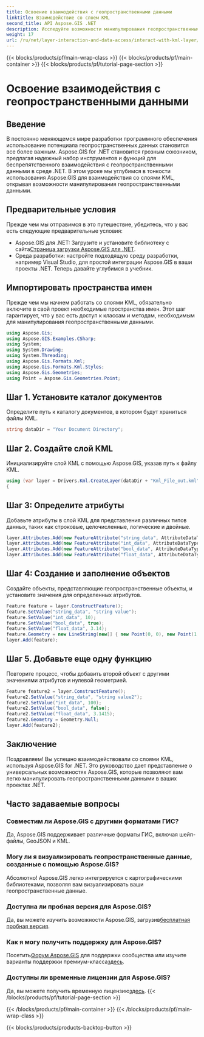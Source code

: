 ```yaml
---
title: Освоение взаимодействия с геопространственными данными
linktitle: Взаимодействие со слоем KML
second_title: API Aspose.GIS .NET
description: Исследуйте возможности манипулирования геопространственными данными в .NET с помощью Aspose.GIS. Пошаговое руководство по взаимодействию со слоями KML. Загрузите бесплатную пробную версию прямо сейчас!
weight: 17
url: /ru/net/layer-interaction-and-data-access/interact-with-kml-layer/
---
```


{{< blocks/products/pf/main-wrap-class >}}
{{< blocks/products/pf/main-container >}}
{{< blocks/products/pf/tutorial-page-section >}}

# Освоение взаимодействия с геопространственными данными

## Введение
В постоянно меняющемся мире разработки программного обеспечения использование потенциала геопространственных данных становится все более важным. Aspose.GIS for .NET становится грозным союзником, предлагая надежный набор инструментов и функций для беспрепятственного взаимодействия с геопространственными данными в среде .NET. В этом уроке мы углубимся в тонкости использования Aspose.GIS для взаимодействия со слоями KML, открывая возможности манипулирования геопространственными данными.
## Предварительные условия
Прежде чем мы отправимся в это путешествие, убедитесь, что у вас есть следующие предварительные условия:
-  Aspose.GIS для .NET: Загрузите и установите библиотеку с сайта[Страница загрузки Aspose.GIS для .NET](https://releases.aspose.com/gis/net/).
- Среда разработки: настройте подходящую среду разработки, например Visual Studio, для простой интеграции Aspose.GIS в ваши проекты .NET.
Теперь давайте углубимся в учебник.
## Импортировать пространства имен
Прежде чем мы начнем работать со слоями KML, обязательно включите в свой проект необходимые пространства имен. Этот шаг гарантирует, что у вас есть доступ к классам и методам, необходимым для манипулирования геопространственными данными.
```csharp
using Aspose.Gis;
using Aspose.GIS.Examples.CSharp;
using System;
using System.Drawing;
using System.Threading;
using Aspose.Gis.Formats.Kml;
using Aspose.Gis.Formats.Kml.Styles;
using Aspose.Gis.Geometries;
using Point = Aspose.Gis.Geometries.Point;
```
## Шаг 1. Установите каталог документов
Определите путь к каталогу документов, в котором будут храниться файлы KML.
```csharp
string dataDir = "Your Document Directory";
```
## Шаг 2. Создайте слой KML
Инициализируйте слой KML с помощью Aspose.GIS, указав путь к файлу KML.
```csharp
using (var layer = Drivers.Kml.CreateLayer(dataDir + "Kml_File_out.kml"))
{
```
## Шаг 3: Определите атрибуты
Добавьте атрибуты в слой KML для представления различных типов данных, таких как строковые, целочисленные, логические и двойные.
```csharp
layer.Attributes.Add(new FeatureAttribute("string_data", AttributeDataType.String));
layer.Attributes.Add(new FeatureAttribute("int_data", AttributeDataType.Integer));
layer.Attributes.Add(new FeatureAttribute("bool_data", AttributeDataType.Boolean));
layer.Attributes.Add(new FeatureAttribute("float_data", AttributeDataType.Double));
```
## Шаг 4: Создание и заполнение объектов
Создайте объекты, представляющие геопространственные объекты, и установите значения для определенных атрибутов.
```csharp
Feature feature = layer.ConstructFeature();
feature.SetValue("string_data", "string value");
feature.SetValue("int_data", 10);
feature.SetValue("bool_data", true);
feature.SetValue("float_data", 3.14);
feature.Geometry = new LineString(new[] { new Point(0, 0), new Point(1, 1) });
layer.Add(feature);
```
## Шаг 5. Добавьте еще одну функцию
Повторите процесс, чтобы добавить второй объект с другими значениями атрибутов и нулевой геометрией.
```csharp
Feature feature2 = layer.ConstructFeature();
feature2.SetValue("string_data", "string value2");
feature2.SetValue("int_data", 100);
feature2.SetValue("bool_data", false);
feature2.SetValue("float_data", 3.1415);
feature2.Geometry = Geometry.Null;
layer.Add(feature2);
```
## Заключение
Поздравляем! Вы успешно взаимодействовали со слоями KML, используя Aspose.GIS for .NET. Это руководство дает представление о универсальных возможностях Aspose.GIS, которые позволяют вам легко манипулировать геопространственными данными в ваших проектах .NET.
## Часто задаваемые вопросы
### Совместим ли Aspose.GIS с другими форматами ГИС?
Да, Aspose.GIS поддерживает различные форматы ГИС, включая шейп-файлы, GeoJSON и KML.
### Могу ли я визуализировать геопространственные данные, созданные с помощью Aspose.GIS?
Абсолютно! Aspose.GIS легко интегрируется с картографическими библиотеками, позволяя вам визуализировать ваши геопространственные данные.
### Доступна ли пробная версия для Aspose.GIS?
 Да, вы можете изучить возможности Aspose.GIS, загрузив[бесплатная пробная версия](https://releases.aspose.com/).
### Как я могу получить поддержку для Aspose.GIS?
 Посетить[Форум Aspose.GIS](https://forum.aspose.com/c/gis/33) для поддержки сообщества или изучите варианты поддержки премиум-класса[здесь](https://purchase.aspose.com/buy).
### Доступны ли временные лицензии для Aspose.GIS?
 Да, вы можете получить временную лицензию[здесь](https://purchase.aspose.com/temporary-license/).
{{< /blocks/products/pf/tutorial-page-section >}}

{{< /blocks/products/pf/main-container >}}
{{< /blocks/products/pf/main-wrap-class >}}

{{< blocks/products/products-backtop-button >}}
